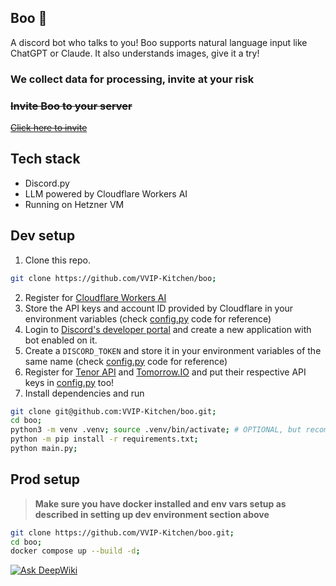 ## **Boo** 👻
A discord bot who talks to you! Boo supports natural language input like ChatGPT or Claude. It also understands images, give it a try! 

### **We collect data for processing, invite at your risk**
### **~~Invite Boo to your server~~**
~~[Click here to invite](https://discord.com/oauth2/authorize?client_id=1272810273119535195&scope=bot&permissions=66560)~~

## **Tech stack**
- Discord.py
- LLM powered by Cloudflare Workers AI
- Running on Hetzner VM

## **Dev setup**
1. Clone this repo.
```sh
git clone https://github.com/VVIP-Kitchen/boo;
```
2. Register for [Cloudflare Workers AI](https://developers.cloudflare.com/workers-ai)
3. Store the API keys and account ID provided by Cloudflare in your environment variables (check [config.py](./utils/config.py) code for reference)
4. Login to [Discord's developer portal](https://discord.dev) and create a new application with bot enabled on it.
5. Create a `DISCORD_TOKEN` and store it in your environment variables of the same name (check [config.py](./utils/config.py) code for reference)
6. Register for [Tenor API](https://tenor.com/gifapi/documentation) and [Tomorrow.IO](https://www.tomorrow.io/) and put their respective API keys in [config.py](./utils/config.py) too!
7. Install dependencies and run

```sh
git clone git@github.com:VVIP-Kitchen/boo.git;
cd boo;
python3 -m venv .venv; source .venv/bin/activate; # OPTIONAL, but recommended
python -m pip install -r requirements.txt;
python main.py;
```

## **Prod setup**
> **Make sure you have docker installed and env vars setup as described in setting up dev environment section above**
```sh
git clone https://github.com/VVIP-Kitchen/boo.git;
cd boo;
docker compose up --build -d;
```

[![Ask DeepWiki](https://deepwiki.com/badge.svg)](https://deepwiki.com/VVIP-Kitchen/boo)
